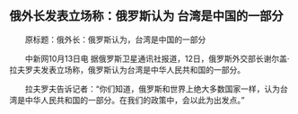 ## 俄外长发表立场称：俄罗斯认为 台湾是中国的一部分
　　原标题：俄外长：俄罗斯认为，台湾是中国的一部分

　　中新网10月13日电 据俄罗斯卫星通讯社报道，12日，俄罗斯外交部长谢尔盖·拉夫罗夫发表立场称，俄罗斯认为台湾是中华人民共和国的一部分。

　　拉夫罗夫告诉记者：“你们知道，俄罗斯和世界上绝大多数国家一样，认为台湾是中华人民共和国的一部分。在我们的政策中，会以此为出发点。”

